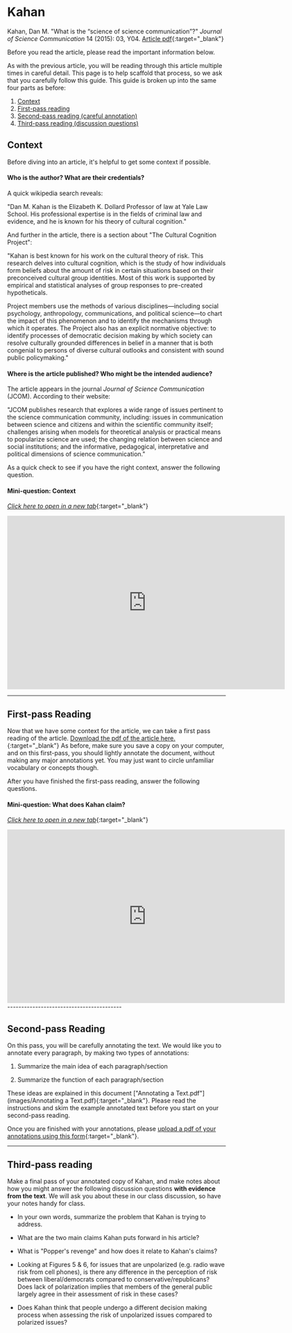 # Kahan

Kahan, Dan M. "What is the “science of science communication”?" *Journal of Science Communication* 14 (2015): 03, Y04. [Article pdf](https://drive.google.com/file/d/1-7P587RK4vVWd0OIr7tV-1g5sikIr17V/view?usp=sharing){:target="_blank"}

Before you read the article, please read the important information below.

As with the previous article, you will be reading through this article multiple times in careful detail. This page is to help scaffold that process, so we ask that you carefully follow this guide. This guide is broken up into the same four parts as before:

1. [Context](#context)
2. [First-pass reading](#first-pass-reading)
3. [Second-pass reading (careful annotation)](#second-pass-reading)
4. [Third-pass reading (discussion questions)](#third-pass-reading)

## Context 

Before diving into an article, it's helpful to get some context if possible. 

#### Who is the author? What are their credentials?

A quick wikipedia search reveals:

"Dan M. Kahan is the Elizabeth K. Dollard Professor of law at Yale Law School. His professional expertise is in the fields of criminal law and evidence, and he is known for his theory of cultural cognition."

And further in the article, there is a section about "The Cultural Cognition Project": 

"Kahan is best known for his work on the cultural theory of risk. This research delves into cultural cognition, which is the study of how individuals form beliefs about the amount of risk in certain situations based on their preconceived cultural group identities. Most of this work is supported by empirical and statistical analyses of group responses to pre-created hypotheticals.

Project members use the methods of various disciplines—including social psychology, anthropology, communications, and political science—to chart the impact of this phenomenon and to identify the mechanisms through which it operates. The Project also has an explicit normative objective: to identify processes of democratic decision making by which society can resolve culturally grounded differences in belief in a manner that is both congenial to persons of diverse cultural outlooks and consistent with sound public policymaking."


#### Where is the article published? Who might be the intended audience? 

The article appears in the journal *Journal of Science Communication* (JCOM). According to their website:

"JCOM publishes research that explores a wide range of issues pertinent to the science communication community, including: issues in communication between science and citizens and within the scientific community itself; challenges arising when models for theoretical analysis or practical means to popularize science are used; the changing relation between science and social institutions; and the informative, pedagogical, interpretative and political dimensions of science communication."

As a quick check to see if you have the right context, answer the following question.

#### Mini-question: Context
[*Click here to open in a new tab*](https://forms.gle/9RjXVfccmipx9BvY7){:target="_blank"}
<iframe src="https://docs.google.com/forms/d/e/1FAIpQLSfVhO8m32rZZCyrQJR1lox5SXCFe4OKNUSmMK3aA2wGERJH1A/viewform?embedded=true" width="640" height="400" frameborder="0" marginheight="0" marginwidth="0">Loading…
</iframe>

------------------------------------

## First-pass Reading

Now that we have some context for the article, we can take a first pass reading of the article. [Download the pdf of the article here.](https://drive.google.com/file/d/1-7P587RK4vVWd0OIr7tV-1g5sikIr17V/view?usp=sharing){:target="_blank"} As before, make sure you save a copy on your computer, and on this first-pass, you should lightly annotate the document, without making any major annotations yet. You may just want to circle unfamiliar vocabulary or concepts though.

After you have finished the first-pass reading, answer the following questions. 


#### Mini-question: What does Kahan claim?
[*Click here to open in a new tab*](https://forms.gle/4EX8g37xGfnVxSSJ8){:target="_blank"}
<iframe src="https://docs.google.com/forms/d/e/1FAIpQLSd7jp2LHDu9qHTfABzDbXN3Oa8Mg0uZic1l1-24sGl9uxenyw/viewform?embedded=true" width="640" height="400" frameborder="0" marginheight="0" marginwidth="0">Loading…
</iframe>
-----------------------------------------

## Second-pass Reading

On this pass, you will be carefully annotating the text. We would like you to annotate every paragraph, by making two types of annotations: 

1. Summarize the main idea of each paragraph/section

2. Summarize the function of each paragraph/section

These ideas are explained in this document ["Annotating a Text.pdf"](images/Annotating a Text.pdf){:target="_blank"}. Please read the instructions and skim the example annotated text before you start on your second-pass reading. 

Once you are finished with your annotations, please [upload a pdf of your annotations using this form](https://forms.gle/LjqYjEvANCLunSjZ7){:target="_blank"}.


-----------------------------------------

## Third-pass reading

Make a final pass of your annotated copy of Kahan, and make notes about how you might answer the following discussion questions **with evidence from the text**. We will ask you about these in our class discussion, so have your notes handy for class.


+ In your own words, summarize the problem that Kahan is trying to address.

+ What are the two main claims Kahan puts forward in his article? 

+ What is "Popper's revenge" and how does it relate to Kahan's claims?

+ Looking at Figures 5 & 6, for issues that are unpolarized (e.g. radio wave risk from cell phones), is there any difference in the perception of risk between liberal/democrats compared to conservative/republicans?  Does lack of polarization implies that members of the general public largely agree in their assessment of risk in these cases?

+ Does Kahan think that people undergo a different decision making process when assessing the risk of unpolarized issues compared to polarized issues?
